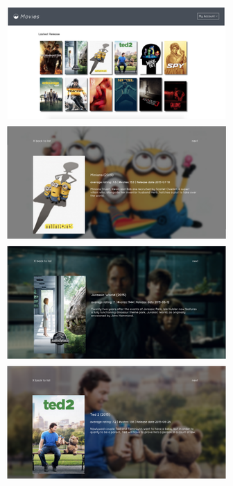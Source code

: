 ![landing Page](screenshot/SwitchVue.png)

![modal view](screenshot/Modal1.png)

![modal view](screenshot/Modal2.png)

![modal view](screenshot/Modal3.png)
